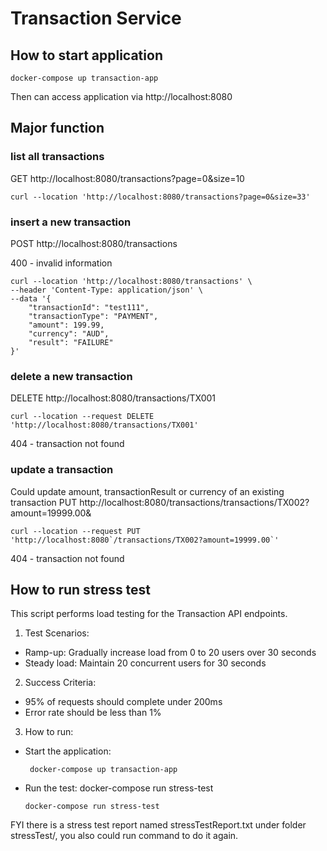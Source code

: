 # Transaction Service

## How to start application
```shell
docker-compose up transaction-app
```
Then can access application via http://localhost:8080

## Major function
### list all transactions
GET http://localhost:8080/transactions?page=0&size=10
```shell
curl --location 'http://localhost:8080/transactions?page=0&size=33'
```

### insert a new transaction
POST http://localhost:8080/transactions

400 - invalid information

```shell
curl --location 'http://localhost:8080/transactions' \
--header 'Content-Type: application/json' \
--data '{
    "transactionId": "test111",
    "transactionType": "PAYMENT",
    "amount": 199.99,
    "currency": "AUD",
    "result": "FAILURE"
}'
```

### delete a new transaction
DELETE http://localhost:8080/transactions/TX001
```shell
curl --location --request DELETE 'http://localhost:8080/transactions/TX001' 
```
404 - transaction not found

### update a transaction
Could update amount, transactionResult or currency of an existing transaction
PUT http://localhost:8080/transactions/transactions/TX002?amount=19999.00&

```shell
curl --location --request PUT 'http://localhost:8080`/transactions/TX002?amount=19999.00`' 
```
404 - transaction not found

## How to run stress test
This script performs load testing for the Transaction API endpoints.
1. Test Scenarios:
 * Ramp-up: Gradually increase load from 0 to 20 users over 30 seconds
 * Steady load: Maintain 20 concurrent users for 30 seconds 
2. Success Criteria:
 * 95% of requests should complete under 200ms
 * Error rate should be less than 1%
3. How to run:
 * Start the application: 
   ```shell
    docker-compose up transaction-app
    ```
 * Run the test: docker-compose run stress-test
    ```shell
    docker-compose run stress-test
    ```
FYI there is a stress test report named stressTestReport.txt under folder stressTest/,
you also could run command to do it again.